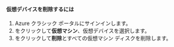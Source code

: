 #### <a name="to-delete-a-virtual-device"></a>仮想デバイスを削除するには

1. Azure クラシック ポータルにサインインします。
2. をクリックして**仮想マシン**、仮想デバイスを選択します。
3. をクリックして**削除**とすべての仮想マシン ディスクを削除します。

